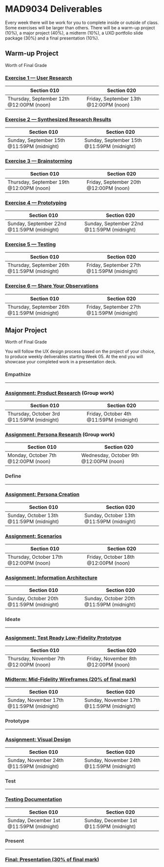 # MAD9034 Deliverables

Every week there will be work for you to complete inside or outside of class. Some exercises will be larger than others. There will be a warm-up project (10%), a major project (40%), a midterm (10%), a UXD portfolio slide package (30%) and a final presentation (10%).

## Warm-up Project

Worth <Badge type="error" text="10%" /> of Final Grade

### [Exercise 1 — User Research](./miniProject/exercise1.md)

<!--[User Research Details](./miniProject/exercise1.md)-->


| Section 010                                     | Section 020                                     |
| ----------------------------------------------- | ----------------------------------------------- |
| Thursday, September 12th @12:00PM (noon)        | Friday, September 13th @12:00PM (noon)          |

### [Exercise 2 — Synthesized Research Results](./miniProject/exercise2.md)


| Section 010                                     | Section 020                                     |
| ----------------------------------------------- | ----------------------------------------------- |
| Sunday, September 15th @11:59PM (midnight)      | Sunday, September 15th @11:59PM (midnight)      |

### [Exercise 3 — Brainstorming](./miniProject/exercise3.md)


| Section 010                                     | Section 020                                     |
| ----------------------------------------------- | ----------------------------------------------- |
| Thursday, September 19th @12:00PM (noon)        | Friday, September 20th @12:00PM (noon)          |

### [Exercise 4 — Prototyping](./miniProject/exercise4.md)


| Section 010                                     | Section 020                                     |
| ----------------------------------------------- | ----------------------------------------------- |
| Sunday, September 22nd @11:59PM (midnight)      | Sunday, September 22nd @11:59PM (midnight)      |

### [Exercise 5 — Testing](./miniProject/exercise5.md)


| Section 010                                     | Section 020                                     |
| ----------------------------------------------- | ----------------------------------------------- |
| Thursday, September 26th @11:59PM (midnight)    | Friday, September 27th @11:59PM (midnight)      |

### [Exercise 6 — Share Your Observations](./miniProject/exercise6.md)

| Section 010                                     | Section 020                                     |
| ----------------------------------------------- | ----------------------------------------------- |
| Thursday, September 26th @11:59PM (midnight)    | Friday, September 27th @11:59PM (midnight)      |


## Major Project

Worth <Badge type="error" text="40%" /> of Final Grade

You will follow the UX design process based on the project of your choice, to produce weekly deliverables starting Week 05. At the end you will showcase your completed work in a presentation deck.

### <span style="color:#3C3C3D">**Empathize**</span>

---

### [Assignment: Product Research](./majorProject/part1.md) (Group work)


| Section 010                                     | Section 020                                     |
| ----------------------------------------------- | ----------------------------------------------- |
| Thursday, October 3rd @11:59PM (midnight)       | Friday, October 4th @11:59PM (midnight)         |

### [Assignment: Persona Research](./majorProject/part2.md) (Group work)

| Section 010                                     | Section 020                                     |
| ----------------------------------------------- | ----------------------------------------------- |
| Monday, October 7th @12:00PM (noon)             | Wednesday, October 9th @12:00PM (noon)          |


### <span style="color:#3C3C3D">**Define**</span>

---

### [Assignment: Persona Creation](./majorProject/part3.md)

| Section 010                                     | Section 020                                     |
| ----------------------------------------------- | ----------------------------------------------- |
| Sunday, October 13th @11:59PM (midnight)        | Sunday, October 13th @11:59PM (midnight)        |


### [Assignment: Scenarios](./majorProject/part4.md)

| Section 010                                     | Section 020                                     |
| ----------------------------------------------- | ----------------------------------------------- |
| Thursday, October 17th @12:00PM (noon)          | Friday, October 18th @12:00PM (noon)            |


### [Assignment: Information Architecture](./majorProject/part5.md)

| Section 010                                     | Section 020                                     |
| ----------------------------------------------- | ----------------------------------------------- |
| Sunday, October 20th @11:59PM (midnight)        | Sunday, October 20th @11:59PM (midnight)        |


### <span style="color:#3C3C3D">**Ideate**</span>

---

### [Assignment: Test Ready Low-Fidelity Prototype](./majorProject/part6.md)

| Section 010                                     | Section 020                                     |
| ----------------------------------------------- | ----------------------------------------------- |
| Thursday, November 7th @12:00PM (noon)          | Friday, November 8th @12:00PM (noon)            |


### [Midterm: Mid-Fidelity Wireframes (20% of final mark)](./majorDeliverables/midterm.md)

| Section 010                                     | Section 020                                     |
| ----------------------------------------------- | ----------------------------------------------- |
| Sunday, November 17th @11:59PM (midnight)       | Sunday, November 17th @11:59PM (midnight)       |


### <span style="color:#3C3C3D">**Prototype**</span>

---

### [Assignment: Visual Design](./majorProject/part7.md)

| Section 010                                     | Section 020                                     |
| ----------------------------------------------- | ----------------------------------------------- |
| Sunday, November 24th @11:59PM (midnight)       | Sunday, November 24th @11:59PM (midnight)       |


### <span style="color:#3C3C3D">**Test**</span>

---

### [Testing Documentation](./majorProject/part8.md)

| Section 010                                     | Section 020                                     |
| ----------------------------------------------- | ----------------------------------------------- |
| Sunday, December 1st @11:59PM (midnight)        | Sunday, December 1st @11:59PM (midnight)        |


### <span style="color:#3C3C3D">**Present**</span>

---

### [Final: Presentation (30% of final mark)](./majorDeliverables/finalPresentation.md)

